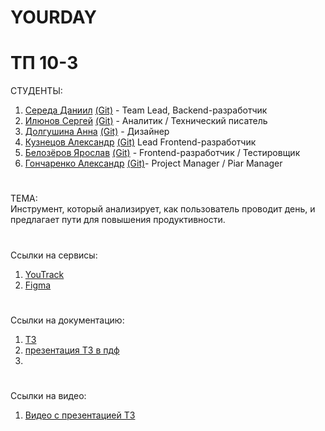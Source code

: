# YOURDAY
# ТП 10-3
СТУДЕНТЫ:
1. [Середа Даниил](https://vk.com/forest_owl336) [(Git)](https://github.com/owl336) - Team Lead, Backend-разработчик
2. [Илюнов Сергей](https://vk.com/id729366535) [(Git)](https://github.com/SergeyAFD) - Аналитик / Технический писатель
3. [Долгушина Анна](https://vk.com/dolgushina_a) [(Git)](https://github.com/Ann2009Dol) - Дизайнер
4. [Кузнецов Александр](https://vk.com/mega_cutetoad) [(Git)](https://github.com/Alexander715Kuznezov?tab=overview&from=2025-03-01&to=2025-03-23-) Lead Frontend-разработчик
5. [Белозёров Ярослав](https://vk.com/fasreder) [(Git)](https://github.com/Farseder)  - Frontend-разработчик / Тестировщик
6. [Гончаренко Александр](https://vk.com/tvvoistraxxx) [(Git)](https://github.com/AlexandrGoncharenko)- Project Manager / Piar Manager

 # 
 ТЕМА:<br>
 Инструмент, который анализирует, как пользователь проводит день, и предлагает пути для повышения продуктивности.
#
Ссылки на сервисы:
1. [YouTrack](https://owl336.youtrack.cloud/projects/0-1)
2. [Figma](https://www.figma.com/design/SWUm7SQiNYI8nzSHZUayrO/Untitled?node-id=22-83&p=f&t=xfIpDIbtyEXg1m1B-0)

#
Ссылки на документацию:
1. [ТЗ](https://github.com/git-company-tp10-1/main/blob/main/Documentation/Техническое%20задание(черновик).docx)
2. [презентация ТЗ в пдф](https://github.com/git-company-tp10-1/main/blob/main/Documentation/презинтация%20ТЗ.pdf)
3. 


#
Ссылки на видео:
1. [Видео с презентацией ТЗ](https://rutube.ru/video/06b595e771d685a977f3aaa0610ee305/)


